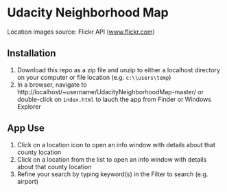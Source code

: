 # Udacity Neighborhood Map
Location images source: Flickr API (www.flickr.com)

## Installation
1. Download this repo as a zip file and unzip to either a localhost directory on your computer or file location (e.g. `c:\\users\temp`)
2. In a browser, navigate to http://localhost/~username/UdacityNeighborhoodMap-master/ or double-click on `index.html` to lauch the app from Finder or Windows Explorer

## App Use
1. Click on a location icon to open an info window with details about that county location
2. Click on a location from the list to open an info window with details about that county location
3. Refine your search by typing keyword(s) in the Filter to search (e.g. airport)
